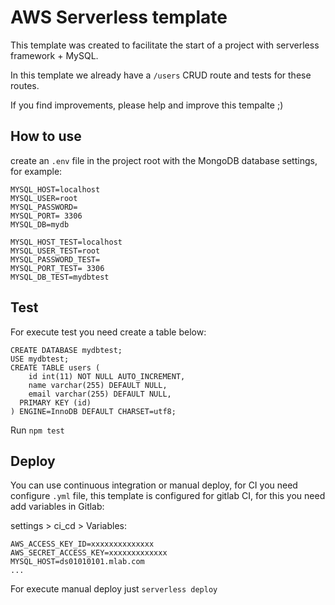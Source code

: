 # AWS Serverless template

This template was created to facilitate the start of a project with serverless framework + MySQL.

In this template we already have a `/users` CRUD route and tests for these routes.

If you find improvements, please help and improve this tempalte ;)


## How to use

create an `.env` file in the project root with the MongoDB database settings, for example:

```
MYSQL_HOST=localhost
MYSQL_USER=root
MYSQL_PASSWORD= 
MYSQL_PORT= 3306
MYSQL_DB=mydb

MYSQL_HOST_TEST=localhost
MYSQL_USER_TEST=root
MYSQL_PASSWORD_TEST= 
MYSQL_PORT_TEST= 3306
MYSQL_DB_TEST=mydbtest
```

## Test

For execute test you need create a table below:

```
CREATE DATABASE mydbtest;
USE mydbtest;
CREATE TABLE users (
    id int(11) NOT NULL AUTO_INCREMENT,
    name varchar(255) DEFAULT NULL,
    email varchar(255) DEFAULT NULL,
  PRIMARY KEY (id)
) ENGINE=InnoDB DEFAULT CHARSET=utf8;
```

Run `npm test`

## Deploy

You can use continuous integration or manual deploy, for CI you need configure `.yml` file, this template is configured for gitlab CI, for this you need add variables in Gitlab:

settings > ci_cd > Variables:

```
AWS_ACCESS_KEY_ID=xxxxxxxxxxxxxx
AWS_SECRET_ACCESS_KEY=xxxxxxxxxxxxx
MYSQL_HOST=ds01010101.mlab.com
...
```


For execute manual deploy just `serverless deploy`